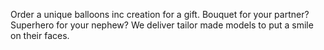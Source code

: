 Order a unique balloons inc creation for a gift. Bouquet for your partner? Superhero for your nephew? We deliver tailor made models to put a smile on their faces.